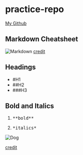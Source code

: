 # practice-repo
[My Github](https://github.com/zachariahwatson)
## Markdown Cheatsheet
![Markdown](https://upload.wikimedia.org/wikipedia/commons/thumb/4/48/Markdown-mark.svg/1024px-Markdown-mark.svg.png)
[credit](https://upload.wikimedia.org/wikipedia/commons/thumb/4/48/Markdown-mark.svg/1024px-Markdown-mark.svg.png)
## Headings
- #H1
- ##H2
- ###H3

## Bold and Italics
1. <pre>**bold**</pre>
2. <pre>*italics*</pre>

![Dog](https://hips.hearstapps.com/hmg-prod.s3.amazonaws.com/images/dog-puppy-on-garden-royalty-free-image-1586966191.jpg?crop=0.752xw:1.00xh;0.175xw,0&resize=640:*)

[credit](https://hips.hearstapps.com/hmg-prod.s3.amazonaws.com/images/dog-puppy-on-garden-royalty-free-image-1586966191.jpg?crop=0.752xw:1.00xh;0.175xw,0&resize=640:*)
